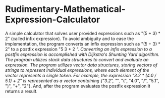 # Rudimentary-Mathematical-Expression-Calculator
A simple calculator that solves user provided expressions such as "(5 + 3) * 2" (called infix expression). To avoid ambiguity and to ease the implementation, the program converts an infix expression such as "(5 + 3) * 2" to a postfix expression "5 3 + 2 *". Converting an infix expression to a postfix expression is accomplished with Dijkstra's Shunting Yard algorithm. The program utilizes stack data structures to convert and evaluate an expression. The program utilizes vector data structures, storing vectors of strings to represent individual expressions, where each element of the vector represents a single token. For example, the expression "3.2 * (4.0 / 5.1) + 2" is represented as a vector containing {"3.2", "*", "(", "4.0", "/", "5.1", ")", "+", "2"}. And, after the program evaluates the postfix expression it returns a result.
